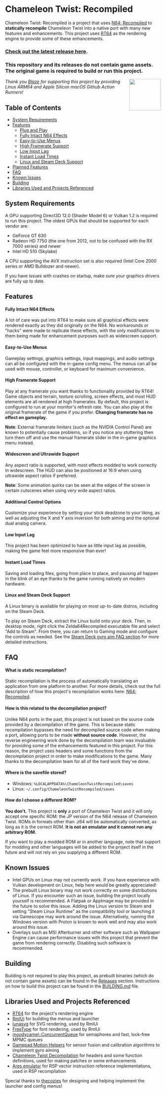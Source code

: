 # Chameleon Twist: Recompiled
Chameleon Twist: Recompiled is a project that uses [N64: Recompiled](https://github.com/Mr-Wiseguy/N64Recomp) to **statically recompile** Chameleon Twist into a native port with many new features and enhancements. This project uses [RT64](https://github.com/rt64/rt64) as the rendering engine to provide some of these enhancements.

### [Check out the latest release here](https://github.com/Rainchus/ChameleonTwist1-JP-Recomp/releases).

### **This repository and its releases do not contain game assets. The original game is required to build or run this project.**

<div align="left" valign="middle">
<a href="https://runblaze.dev">
 <picture>
   <source media="(prefers-color-scheme: dark)" srcset="https://www.runblaze.dev/logo_dark.png">
   <img align="right" src="https://www.runblaze.dev/logo_light.png" height="102px"/>
 </picture>
</a>

<br style="display: none;"/>

_Thank you [Blaze](https://runblaze.dev) for supporting this project by providing Linux ARM64 and Apple Silicon macOS Github Action Runners!_

</div>

## Table of Contents
* [System Requirements](#system-requirements)
* [Features](#features)
  * [Plug and Play](#plug-and-play)
  * [Fully Intact N64 Effects](#fully-intact-n64-effects)
  * [Easy-to-Use Menus](#easy-to-use-menus)
  * [High Framerate Support](#high-framerate-support)
  * [Low Input Lag](#low-input-lag)
  * [Instant Load Times](#instant-load-times)
  * [Linux and Steam Deck Support](#linux-and-steam-deck-support)
* [Planned Features](#planned-features)
* [FAQ](#faq)
* [Known Issues](#known-issues)
* [Building](#building)
* [Libraries Used and Projects Referenced](#libraries-used-and-projects-referenced)

## System Requirements
A GPU supporting Direct3D 12.0 (Shader Model 6) or Vulkan 1.2 is required to run this project. The oldest GPUs that should be supported for each vendor are:
* GeForce GT 630
* Radeon HD 7750 (the one from 2012, not to be confused with the RX 7000 series) and newer
* Intel HD 510 (Skylake)

A CPU supporting the AVX instruction set is also required (Intel Core 2000 series or AMD Bulldozer and newer).

If you have issues with crashes on startup, make sure your graphics drivers are fully up to date. 

## Features

#### Fully Intact N64 Effects
A lot of care was put into RT64 to make sure all graphical effects were rendered exactly as they did originally on the N64. No workarounds or "hacks" were made to replicate these effects, with the only modifications to them being made for enhancement purposes such as widescreen support.

#### Easy-to-Use Menus
Gameplay settings, graphics settings, input mappings, and audio settings can all be configured with the in-game config menu. The menus can all be used with mouse, controller, or keyboard for maximum convenience.

#### High Framerate Support
Play at any framerate you want thanks to functionality provided by RT64! Game objects and terrain, texture scrolling, screen effects, and most HUD elements are all rendered at high framerates. By default, this project is configured to run at your monitor's refresh rate. You can also play at the original framerate of the game if you prefer. **Changing framerate has no effect on gameplay.**

**Note**: External framerate limiters (such as the NVIDIA Control Panel) are known to potentially cause problems, so if you notice any stuttering then turn them off and use the manual framerate slider in the in-game graphics menu instead.

#### Widescreen and Ultrawide Support
Any aspect ratio is supported, with most effects modded to work correctly in widescreen. The HUD can also be positioned at 16:9 when using ultrawide aspect ratios if preferred.

**Note**: Some animation quirks can be seen at the edges of the screen in certain cutscenes when using very wide aspect ratios.

#### Additional Control Options
Customize your experience by setting your stick deadzone to your liking, as well as adjusting the X and Y axis inversion for both aiming and the optional dual analog camera.

#### Low Input Lag
This project has been optimized to have as little input lag as possible, making the game feel more responsive than ever!

#### Instant Load Times
Saving and loading files, going from place to place, and pausing all happen in the blink of an eye thanks to the game running natively on modern hardware.

#### Linux and Steam Deck Support
A Linux binary is available for playing on most up-to-date distros, including on the Steam Deck.

To play on Steam Deck, extract the Linux build onto your deck. Then, in desktop mode, right click the Zelda64Recompiled executable file and select "Add to Steam". From there, you can return to Gaming mode and configure the controls as needed. See the [Steam Deck gyro aim FAQ section](#how-do-i-set-up-gyro-aiming-on-steam-deck) for more detailed instructions.

## FAQ

#### What is static recompilation?
Static recompilation is the process of automatically translating an application from one platform to another. For more details, check out the full description of how this project's recompilation works here: [N64: Recompiled](https://github.com/Mr-Wiseguy/N64Recomp).

#### How is this related to the decompilation project?
Unlike N64 ports in the past, this project is not based on the source code provided by a decompilation of the game. This is because static recompilation bypasses the need for decompiled source code when making a port, allowing ports to be made **without source code**. However, the reverse engineering work done by the decompilation team was invaluable for providing some of the enhancements featured in this project. For this reason, the project uses headers and some functions from the decompilation project in order to make modifications to the game. Many thanks to the decompilation team for all of the hard work they've done.

#### Where is the savefile stored?
- Windows: `%LOCALAPPDATA%\ChameleonTwistRecompiled\saves`
- Linux: `~/.config/ChameleonTwistRecompiled/saves`

#### How do I choose a different ROM?
**You don't.** This project is **only** a port of Chameleon Twist and it will only accept one specific ROM: the JP version of the N64 release of Chameleon Twist. ROMs in formats other than .z64 will be automatically converted, as long as it is the correct ROM. **It is not an emulator and it cannot run any arbitrary ROM.** 

If you want to play a modded ROM or in another language, note that support for modding and other languages will be added to the project itself in the future and will not rely on you supplying a different ROM. 

## Known Issues
* Intel GPUs on Linux may not currently work. If you have experience with Vulkan development on Linux, help here would be greatly appreciated!
* The prebuilt Linux binary may not work correctly on some distributions of Linux. If you encounter such an issue, building the project locally yourself is recommended. A Flatpak or AppImage may be provided in the future to solve this issue. Adding the Linux version to Steam and setting "Steam Linux Runtime" as the compatibility tool or launching it via Gamescope may work around the issue. Alternatively, running the Windows version with Proton is known to work well and may also work around this issue.
* Overlays such as MSI Afterburner and other software such as Wallpaper Engine can cause performance issues with this project that prevent the game from rendering correctly. Disabling such software is recommended.

## Building
Building is not required to play this project, as prebuilt binaries (which do not contain game assets) can be found in the [Releases](https://github.com/Rainchus/ChameleonTwist1-JP-Recomp/releases) section. Instructions on how to build this project can be found in the [BUILDING.md](BUILDING.md) file.

## Libraries Used and Projects Referenced
* [RT64](https://github.com/rt64/rt64) for the project's rendering engine
* [RmlUi](https://github.com/mikke89/RmlUi) for building the menus and launcher
* [lunasvg](https://github.com/sammycage/lunasvg) for SVG rendering, used by RmlUi
* [FreeType](https://freetype.org/) for font rendering, used by RmlUi  
* [moodycamel::ConcurrentQueue](https://github.com/cameron314/concurrentqueue) for semaphores and fast, lock-free MPMC queues
* [Gamepad Motion Helpers](https://github.com/JibbSmart/GamepadMotionHelpers) for sensor fusion and calibration algorithms to implement gyro aiming
* [Chameleon Twist Decompilation](https://github.com/chameleonTwistRet/chameleonTwistv1.0-JP) for headers and some function definitions, used for making patches or some enhancements
* [Ares emulator](https://github.com/ares-emulator/ares) for RSP vector instruction reference implementations, used in RSP recompilation

Special thanks to [thecozies](https://github.com/thecozies) for designing and helping implement the launcher and config menus!
